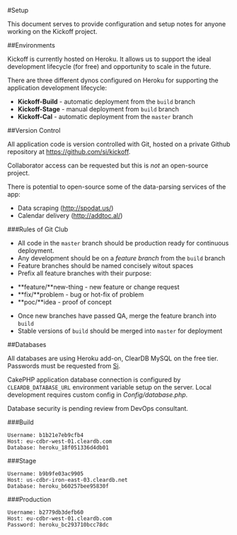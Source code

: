 #Setup

This document serves to provide configuration and setup notes for anyone working on the Kickoff project.

##Environments

Kickoff is currently hosted on Heroku. It allows us to support the ideal development lifecycle (for free) and opportunity to scale in the future. 

There are three different dynos configured on Heroku for supporting the application development lifecycle:

 * **Kickoff-Build** - automatic deployment from the `build` branch
 * **Kickoff-Stage** - manual deployment from `build` branch
 * **Kickoff-Cal** - automatic deployment from the `master` branch

##Version Control

All application code is version controlled with Git, hosted on a private Github repository at https://github.com/si/kickoff. 

Collaborator access can be requested but this is *not* an open-source project. 

There is potential to open-source some of the data-parsing services of the app:
 
 * Data scraping (http://spodat.us/)
 * Calendar delivery (http://addtoc.al/)

###Rules of Git Club

* All code in the `master` branch should be production ready for continuous deployment.
* Any development should be on a *feature branch* from the `build` branch
* Feature branches should be named concisely witout spaces
* Prefix all feature branches with their purpose:
 - **feature/**new-thing - new feature or change request
 - **fix/**problem - bug or hot-fix of problem
 - **poc/**idea - proof of concept
* Once new branches have passed QA, merge the feature branch into `build`
* Stable versions of `build` should be merged into `master` for deployment 
 
##Databases

All databases are using Heroku add-on, ClearDB MySQL on the free tier.
Passwords must be requested from [Si](https://github.com/si).

CakePHP application database connection is configured by `CLEARDB_DATABASE_URL` environment variable setup on the server. Local development requires custom config in *Config/database.php*. 

Database security is pending review from DevOps consultant.
 
###Build

    Username: b1b21e7eb9cfb4
    Host: eu-cdbr-west-01.cleardb.com
    Database: heroku_18f051336d4db01

###Stage

    Username: b9b9fe03ac9905
    Host: us-cdbr-iron-east-03.cleardb.net
    Database: heroku_b60257bee95830f

###Production

    Username: b2779db3defb60
    Host: eu-cdbr-west-01.cleardb.com
    Password: heroku_bc293710bcc78dc